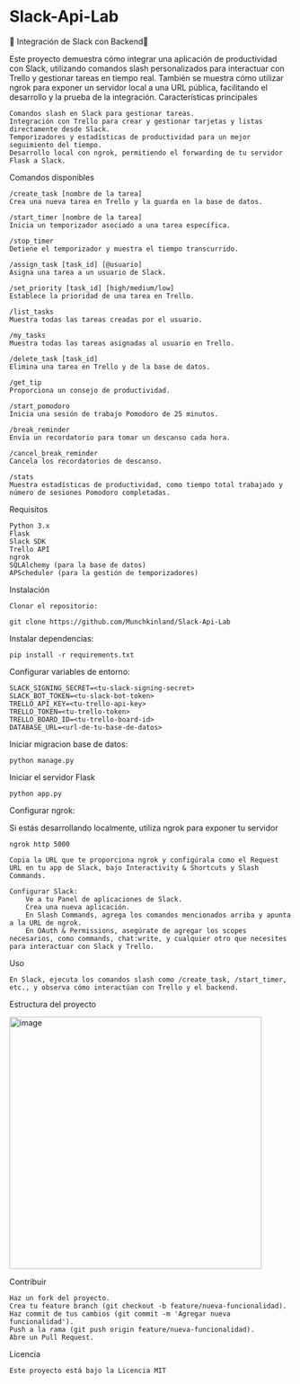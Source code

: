 # Slack-Api-Lab

🚀 Integración de Slack con Backend🚀

Este proyecto demuestra cómo integrar una aplicación de productividad con Slack, utilizando comandos slash personalizados para interactuar con Trello y gestionar tareas en tiempo real. También se muestra cómo utilizar ngrok para exponer un servidor local a una URL pública, facilitando el desarrollo y la prueba de la integración.
Características principales

    Comandos slash en Slack para gestionar tareas.
    Integración con Trello para crear y gestionar tarjetas y listas directamente desde Slack.
    Temporizadores y estadísticas de productividad para un mejor seguimiento del tiempo.
    Desarrollo local con ngrok, permitiendo el forwarding de tu servidor Flask a Slack.

Comandos disponibles

    /create_task [nombre de la tarea]
    Crea una nueva tarea en Trello y la guarda en la base de datos.

    /start_timer [nombre de la tarea]
    Inicia un temporizador asociado a una tarea específica.

    /stop_timer
    Detiene el temporizador y muestra el tiempo transcurrido.

    /assign_task [task_id] [@usuario]
    Asigna una tarea a un usuario de Slack.

    /set_priority [task_id] [high/medium/low]
    Establece la prioridad de una tarea en Trello.

    /list_tasks
    Muestra todas las tareas creadas por el usuario.

    /my_tasks
    Muestra todas las tareas asignadas al usuario en Trello.

    /delete_task [task_id]
    Elimina una tarea en Trello y de la base de datos.

    /get_tip
    Proporciona un consejo de productividad.

    /start_pomodoro
    Inicia una sesión de trabajo Pomodoro de 25 minutos.

    /break_reminder
    Envía un recordatorio para tomar un descanso cada hora.

    /cancel_break_reminder
    Cancela los recordatorios de descanso.

    /stats
    Muestra estadísticas de productividad, como tiempo total trabajado y número de sesiones Pomodoro completadas.

Requisitos

    Python 3.x
    Flask
    Slack SDK
    Trello API
    ngrok
    SQLAlchemy (para la base de datos)
    APScheduler (para la gestión de temporizadores)

Instalación

    Clonar el repositorio:

    git clone https://github.com/Munchkinland/Slack-Api-Lab

Instalar dependencias:

    pip install -r requirements.txt

Configurar variables de entorno:

    SLACK_SIGNING_SECRET=<tu-slack-signing-secret>
    SLACK_BOT_TOKEN=<tu-slack-bot-token>
    TRELLO_API_KEY=<tu-trello-api-key>
    TRELLO_TOKEN=<tu-trello-token>
    TRELLO_BOARD_ID=<tu-trello-board-id>
    DATABASE_URL=<url-de-tu-base-de-datos>

Iniciar migracion base de datos:

    python manage.py

Iniciar el servidor Flask

    python app.py

Configurar ngrok:

Si estás desarrollando localmente, utiliza ngrok para exponer tu servidor

    ngrok http 5000

    Copia la URL que te proporciona ngrok y configúrala como el Request URL en tu app de Slack, bajo Interactivity & Shortcuts y Slash Commands.

    Configurar Slack:
        Ve a tu Panel de aplicaciones de Slack.
        Crea una nueva aplicación.
        En Slash Commands, agrega los comandos mencionados arriba y apunta a la URL de ngrok.
        En OAuth & Permissions, asegúrate de agregar los scopes necesarios, como commands, chat:write, y cualquier otro que necesites para interactuar con Slack y Trello.

Uso

    En Slack, ejecuta los comandos slash como /create_task, /start_timer, etc., y observa cómo interactúan con Trello y el backend.

Estructura del proyecto

  <img width="449" alt="image" src="https://github.com/user-attachments/assets/156b7929-1daa-4018-ba6e-1c0b39b22c65">

Contribuir

    Haz un fork del proyecto.
    Crea tu feature branch (git checkout -b feature/nueva-funcionalidad).
    Haz commit de tus cambios (git commit -m 'Agregar nueva funcionalidad').
    Push a la rama (git push origin feature/nueva-funcionalidad).
    Abre un Pull Request.

Licencia

    Este proyecto está bajo la Licencia MIT





    

    


  



